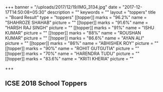 +++
banner = "/uploads/2017/12/19/IMG_3134.jpg"
date = "2017-12-17T14:50:08+05:30"
description = ""
keywords = ""
layout = "toppers"
title = "Board Result"
type = "toppers"
[[topper]]
marks = "96.2%"
name = "SHAHROZE SHAHAB"
picture = ""
[[topper]]
marks = "91.6%"
name = "HARSH RAJ SINGH"
picture = ""
[[topper]]
marks = "91%"
name = "ISHU KUMAR"
picture = ""
[[topper]]
marks = "88%"
name = "ROUSHAN KUMAR"
picture = ""
[[topper]]
marks = "86.6%"
name = "AYAN ALI"
picture = ""
[[topper]]
marks = "86%"
name = "ABHISHEK ROY"
picture = ""
[[topper]]
marks = "90%"
name = "ROHIT GUTGUTIA"
picture = ""
[[topper]]
marks = "70%"
name = "HARENDRA TUDU"
picture = ""
[[topper]]
marks = "83.6%"
name = "KRITI KHERIA"
picture = ""

+++
## ICSE 2018 School Toppers